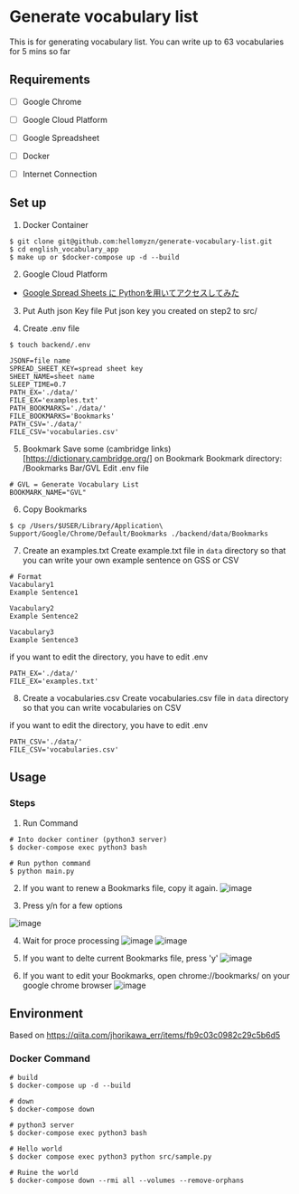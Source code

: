 # Generate vocabulary list
This is for generating vocabulary list.
You can write up to 63 vocabularies for 5 mins so far


## Requirements
- [ ] Google Chrome
- [ ] Google Cloud Platform
- [ ] Google Spreadsheet
- [ ] Docker
- [ ] Internet Connection


## Set up
1. Docker Container

```
$ git clone git@github.com:hellomyzn/generate-vocabulary-list.git
$ cd english_vocabulary_app
$ make up or $docker-compose up -d --build
```

2. Google Cloud Platform
- [Google Spread Sheets に Pythonを用いてアクセスしてみた](https://qiita.com/164kondo/items/eec4d1d8fd7648217935)

3. Put Auth json Key file
Put json key you created on step2 to src/

4. Create .env file
```
$ touch backend/.env
```
```
JSONF=file name
SPREAD_SHEET_KEY=spread sheet key
SHEET_NAME=sheet name
SLEEP_TIME=0.7
PATH_EX='./data/'
FILE_EX='examples.txt'
PATH_BOOKMARKS='./data/'
FILE_BOOKMARKS='Bookmarks'
PATH_CSV='./data/'
FILE_CSV='vocabularies.csv'
```

5. Bookmark 
Save some (cambridge links)[https://dictionary.cambridge.org/] on Bookmark
Bookmark directory: /Bookmarks Bar/GVL
Edit .env file
```
# GVL = Generate Vocabulary List
BOOKMARK_NAME="GVL"
```

6. Copy Bookmarks
```
$ cp /Users/$USER/Library/Application\ Support/Google/Chrome/Default/Bookmarks ./backend/data/Bookmarks
```

7. Create an examples.txt
Create example.txt file in `data` directory so that you can write your own example sentence on GSS or CSV
```
# Format
Vacabulary1
Example Sentence1

Vacabulary2
Example Sentence2

Vacabulary3
Example Sentence3
```

if you want to edit the directory, you have to edit .env
```
PATH_EX='./data/'
FILE_EX='examples.txt'
```

8. Create a vocabularies.csv
Create vocabularies.csv file in `data` directory so that you can write vocabularies on CSV

if you want to edit the directory, you have to edit .env
```
PATH_CSV='./data/'
FILE_CSV='vocabularies.csv'
```

## Usage
### Steps

1. Run Command
```
# Into docker continer (python3 server)
$ docker-compose exec python3 bash

# Run python command
$ python main.py
```

2. If you want to renew a Bookmarks file, copy it again.
![image](https://user-images.githubusercontent.com/20104403/147403426-3de72213-6211-4714-a929-f2191d4f19b2.png)

3. Press y/n for a few options

![image](https://user-images.githubusercontent.com/20104403/147403489-1eb3abad-fb46-4321-89ec-92419279551f.png)

4. Wait for proce processing
![image](https://user-images.githubusercontent.com/20104403/147403553-af042d5d-e854-4f52-b4a3-961375061bac.png)
![image](https://user-images.githubusercontent.com/20104403/147403560-fe5a3c1c-31a3-4821-a473-0257bccb94a6.png)

5. If you want to delte current Bookmarks file, press 'y'
![image](https://user-images.githubusercontent.com/20104403/147403594-82df235b-efc5-44c6-b4f6-363dc49d22f8.png)

6. If you want to edit your Bookmarks, open chrome://bookmarks/ on your google chrome browser
![image](https://user-images.githubusercontent.com/20104403/147403671-94409855-8329-45a1-9f20-46850943f5c1.png)



## Environment
Based on https://qiita.com/jhorikawa_err/items/fb9c03c0982c29c5b6d5

### Docker Command
```
# build
$ docker-compose up -d --build

# down
$ docker-compose down

# python3 server
$ docker-compose exec python3 bash

# Hello world
$ docker compose exec python3 python src/sample.py

# Ruine the world
$ docker-compose down --rmi all --volumes --remove-orphans 
```
